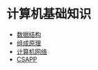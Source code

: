 # 计算机基础知识

- [数据结构](/cs/data-structure)
- [组成原理](/cs/organization)
- [计算机网络](/cs/network)
- [CSAPP](/cs/csapp)
